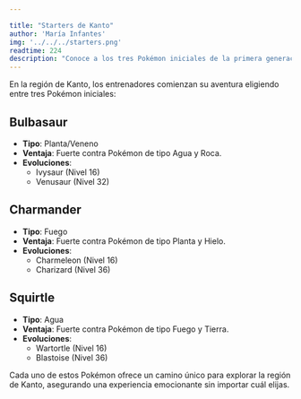 ```yaml
---

title: "Starters de Kanto"
author: 'María Infantes'
img: '../../../starters.png'
readtime: 224
description: "Conoce a los tres Pokémon iniciales de la primera generación: Bulbasaur, Charmander y Squirtle."
---
```


En la región de Kanto, los entrenadores comienzan su aventura eligiendo entre tres Pokémon iniciales:

## Bulbasaur
- **Tipo**: Planta/Veneno
- **Ventaja**: Fuerte contra Pokémon de tipo Agua y Roca.
- **Evoluciones**:
  - Ivysaur (Nivel 16)
  - Venusaur (Nivel 32)

## Charmander
- **Tipo**: Fuego
- **Ventaja**: Fuerte contra Pokémon de tipo Planta y Hielo.
- **Evoluciones**:
  - Charmeleon (Nivel 16)
  - Charizard (Nivel 36)

## Squirtle
- **Tipo**: Agua
- **Ventaja**: Fuerte contra Pokémon de tipo Fuego y Tierra.
- **Evoluciones**:
  - Wartortle (Nivel 16)
  - Blastoise (Nivel 36)

Cada uno de estos Pokémon ofrece un camino único para explorar la región de Kanto, asegurando una experiencia emocionante sin importar cuál elijas.
